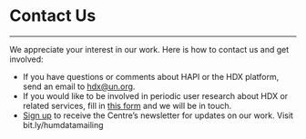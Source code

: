 # Contact Us

---

We appreciate your interest in our work. Here is how to contact us and get involved:

- If you have questions or comments about HAPI or the HDX platform, send an email to [hdx@un.org](mailto:hdx@un.org).
- If you would like to be involved in periodic user research about HDX or related services, fill in [this form](https://docs.google.com/forms/d/e/1FAIpQLSdjN3mcDJ8BX-nu4F1veKEa8dYPlRvVcyahev8QjX7qHtha4g/viewform) and we will be in touch.
- [Sign up](bit.ly/humdatamailing) to receive the Centre’s newsletter for updates on our work. Visit bit.ly/humdatamailing